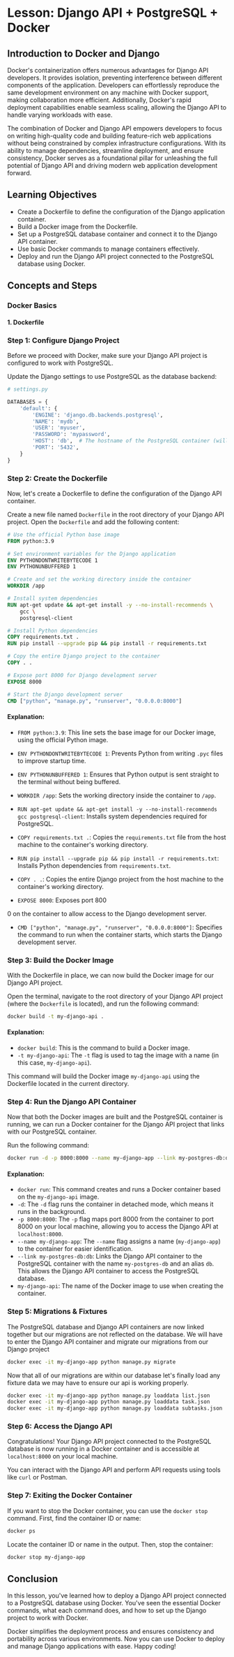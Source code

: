 # Lesson: Django API + PostgreSQL + Docker

## Introduction to Docker and Django

Docker's containerization offers numerous advantages for Django API developers. It provides isolation, preventing interference between different components of the application. Developers can effortlessly reproduce the same development environment on any machine with Docker support, making collaboration more efficient. Additionally, Docker's rapid deployment capabilities enable seamless scaling, allowing the Django API to handle varying workloads with ease.

The combination of Docker and Django API empowers developers to focus on writing high-quality code and building feature-rich web applications without being constrained by complex infrastructure configurations. With its ability to manage dependencies, streamline deployment, and ensure consistency, Docker serves as a foundational pillar for unleashing the full potential of Django API and driving modern web application development forward.

## Learning Objectives

- Create a Dockerfile to define the configuration of the Django application container.
- Build a Docker image from the Dockerfile.
- Set up a PostgreSQL database container and connect it to the Django API container.
- Use basic Docker commands to manage containers effectively.
- Deploy and run the Django API project connected to the PostgreSQL database using Docker.

## Concepts and Steps

### Docker Basics

#### 1. Dockerfile

### Step 1: Configure Django Project

Before we proceed with Docker, make sure your Django API project is configured to work with PostgreSQL.

Update the Django settings to use PostgreSQL as the database backend:

```python
# settings.py

DATABASES = {
    'default': {
        'ENGINE': 'django.db.backends.postgresql',
        'NAME': 'mydb',
        'USER': 'myuser',
        'PASSWORD': 'mypassword',
        'HOST': 'db',  # The hostname of the PostgreSQL container (will be explained later)
        'PORT': '5432',
    }
}
```

### Step 2: Create the Dockerfile

Now, let's create a Dockerfile to define the configuration of the Django API container.

Create a new file named `Dockerfile` in the root directory of your Django API project. Open the `Dockerfile` and add the following content:

```Dockerfile
# Use the official Python base image
FROM python:3.9

# Set environment variables for the Django application
ENV PYTHONDONTWRITEBYTECODE 1
ENV PYTHONUNBUFFERED 1

# Create and set the working directory inside the container
WORKDIR /app

# Install system dependencies
RUN apt-get update && apt-get install -y --no-install-recommends \
    gcc \
    postgresql-client

# Install Python dependencies
COPY requirements.txt .
RUN pip install --upgrade pip && pip install -r requirements.txt

# Copy the entire Django project to the container
COPY . .

# Expose port 8000 for Django development server
EXPOSE 8000

# Start the Django development server
CMD ["python", "manage.py", "runserver", "0.0.0.0:8000"]
```

#### Explanation:

- `FROM python:3.9`: This line sets the base image for our Docker image, using the official Python image.

- `ENV PYTHONDONTWRITEBYTECODE 1`: Prevents Python from writing `.pyc` files to improve startup time.

- `ENV PYTHONUNBUFFERED 1`: Ensures that Python output is sent straight to the terminal without being buffered.

- `WORKDIR /app`: Sets the working directory inside the container to `/app`.

- `RUN apt-get update && apt-get install -y --no-install-recommends gcc postgresql-client`: Installs system dependencies required for PostgreSQL.

- `COPY requirements.txt .`: Copies the `requirements.txt` file from the host machine to the container's working directory.

- `RUN pip install --upgrade pip && pip install -r requirements.txt`: Installs Python dependencies from `requirements.txt`.

- `COPY . .`: Copies the entire Django project from the host machine to the container's working directory.

- `EXPOSE 8000`: Exposes port 800

0 on the container to allow access to the Django development server.

- `CMD ["python", "manage.py", "runserver", "0.0.0.0:8000"]`: Specifies the command to run when the container starts, which starts the Django development server.

### Step 3: Build the Docker Image

With the Dockerfile in place, we can now build the Docker image for our Django API project.

Open the terminal, navigate to the root directory of your Django API project (where the `Dockerfile` is located), and run the following command:

```bash
docker build -t my-django-api .
```

#### Explanation:

- `docker build`: This is the command to build a Docker image.
- `-t my-django-api`: The `-t` flag is used to tag the image with a name (in this case, `my-django-api`).

This command will build the Docker image `my-django-api` using the Dockerfile located in the current directory.

### Step 4: Run the Django API Container

Now that both the Docker images are built and the PostgreSQL container is running, we can run a Docker container for the Django API project that links with our PostgreSQL container.

Run the following command:

```bash
docker run -d -p 8000:8000 --name my-django-app --link my-postgres-db:db my-django-api
```

#### Explanation:

- `docker run`: This command creates and runs a Docker container based on the `my-django-api` image.
- `-d`: The `-d` flag runs the container in detached mode, which means it runs in the background.
- `-p 8000:8000`: The `-p` flag maps port 8000 from the container to port 8000 on your local machine, allowing you to access the Django API at `localhost:8000`.
- `--name my-django-app`: The `--name` flag assigns a name (`my-django-app`) to the container for easier identification.
- `--link my-postgres-db:db`: Links the Django API container to the PostgreSQL container with the name `my-postgres-db` and an alias `db`. This allows the Django API container to access the PostgreSQL database.
- `my-django-api`: The name of the Docker image to use when creating the container.

### Step 5: Migrations & Fixtures

The PostgreSQL database and Django API containers are now linked together but our migrations are not reflected on the database. We will have to enter the Django API container and migrate our migrations from our Django project

```bash
docker exec -it my-django-app python manage.py migrate
```

Now that all of our migrations are within our database let's finally load any fixture data we may have to ensure our api is working properly.

```bash
docker exec -it my-django-app python manage.py loaddata list.json
docker exec -it my-django-app python manage.py loaddata task.json
docker exec -it my-django-app python manage.py loaddata subtasks.json
```

### Step 6: Access the Django API

Congratulations! Your Django API project connected to the PostgreSQL database is now running in a Docker container and is accessible at `localhost:8000` on your local machine.

You can interact with the Django API and perform API requests using tools like `curl` or Postman.

### Step 7: Exiting the Docker Container

If you want to stop the Docker container, you can use the `docker stop` command. First, find the container ID or name:

```bash
docker ps
```

Locate the container ID or name in the output. Then, stop the container:

```bash
docker stop my-django-app
```

## Conclusion

In this lesson, you've learned how to deploy a Django API project connected to a PostgreSQL database using Docker. You've seen the essential Docker commands, what each command does, and how to set up the Django project to work with Docker.

Docker simplifies the deployment process and ensures consistency and portability across various environments. Now you can use Docker to deploy and manage Django applications with ease. Happy coding!
